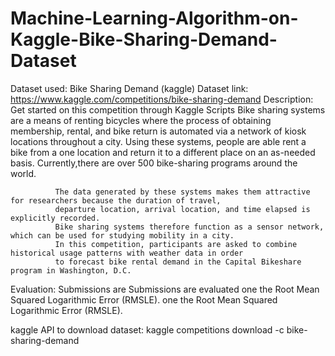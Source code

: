 # Machine-Learning-Algorithm-on-Kaggle-Bike-Sharing-Demand-Dataset

Dataset used: Bike Sharing Demand (kaggle)
Dataset link: https://www.kaggle.com/competitions/bike-sharing-demand
Description:  Get started on this competition through Kaggle Scripts
              Bike sharing systems are a means of renting bicycles where the process of obtaining membership, rental, and
              bike return is automated via a network of kiosk locations throughout a city. Using these systems,
              people are able rent a bike from a one location and return it to a different place on an as-needed basis.
              Currently,there are over 500 bike-sharing programs around the world.

              The data generated by these systems makes them attractive for researchers because the duration of travel,
              departure location, arrival location, and time elapsed is explicitly recorded.
              Bike sharing systems therefore function as a sensor network, which can be used for studying mobility in a city.
              In this competition, participants are asked to combine historical usage patterns with weather data in order
              to forecast bike rental demand in the Capital Bikeshare program in Washington, D.C.
              
Evaluation:   Submissions are Submissions are evaluated one the Root Mean Squared Logarithmic Error (RMSLE).  one the Root Mean Squared Logarithmic Error (RMSLE). 

kaggle API to download dataset: kaggle competitions download -c bike-sharing-demand
